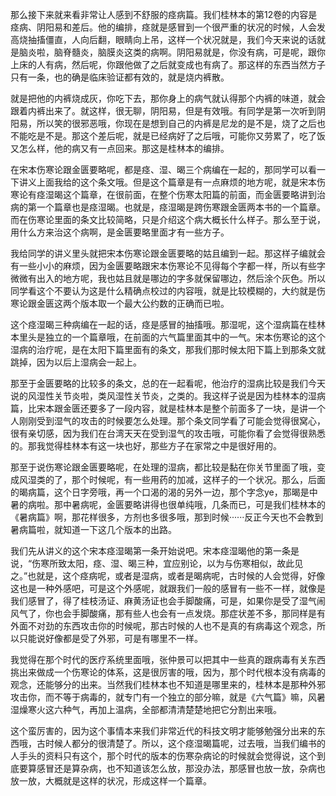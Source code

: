 那么接下来就来看非常让人感到不舒服的痉病篇。我们桂林本的第12卷的内容是痉病、阴阳易和差后。他的编排，痉就是感冒到一个很严重的状况的时候，人会发高烧抽搐僵直，人向后翻，眼睛向上吊，这样一个状况就是，我们今天来说的话就是脑炎啦，脑脊髓炎，脑膜炎这类的病啊。阴阳易就是，你没有病，可是呢，跟你上床的人有病，然后呢，你跟他做了之后就变成也有病了。那这样的东西当然方子只有一条，也的确是临床验证都有效的，就是烧内裤散。

就是把他的内裤烧成灰，你吃下去，那你身上的病气就认得那个内裤的味道，就会跟着内裤出来了。就这样，很无聊，阴阳易，但是有效哦。有同学是第一次听到阴阳易，所以笑的很邪恶哦，你现在是想到自己的内裤是尼龙的是不是，烧了之后也不能吃是不是。那这个差后呢，就是已经病好了之后哦，可能你又劳累了，吃了饭又怎么样，他的病又有一点回来。那这是桂林本的编排。

在宋本伤寒论跟金匮要略呢，都是痉、湿、暍三个病编在一起的，那同学可以看一下讲义上面我给的这个条文哦。但是这个篇章是有一点麻烦的地方呢，就是宋本伤寒论有痉湿暍这个篇章，在很前面，在整个伤寒太阳篇的前面，而金匮要略讲到治病的第一个篇章也是痉湿暍。也就是，痉湿暍是跨伤寒跟金匮两本书的一个篇章。而在伤寒论里面的条文比较简略，只是介绍这个病大概长什么样子。那么至于说，用什么方来治这个病啊，是金匮要略里面才有一些方子。

我给同学的讲义里头就把宋本伤寒论跟金匮要略的姑且编到一起。那这样子编就会有一些小小的麻烦，因为金匮要略跟宋本伤寒论不见得每个字都一样，所以有些字微微有出入的地方呢，我也姑且就是哪边的字多就保留哪边，然后涂个灰色。所以同学看这个不要认为这是什么精确点校过的内容哦，就是比较模糊的，大约就是伤寒论跟金匮这两个版本取一个最大公约数的正确而已啦。

这个痉湿暍三种病编在一起的话，痉是感冒的抽搐哦。那湿呢，这个湿病篇在桂林本里头是独立的一个篇章哦，在前面的六气篇里面其中的一气。宋本伤寒论的这个湿病的治疗呢，是在太阳下篇里面有的条文，那我们那时候太阳下篇上到那条文就跳掉，因为以后上湿病会一起上。

那至于金匮要略的比较多的条文，总的在一起看呢，他治疗的湿病比较是我们今天说的风湿性关节炎啦，类风湿性关节炎，之类的。我这样子说是因为桂林本的湿病篇，比宋本跟金匮还要多了一段内容，就是桂林本是整个前面多了一块，是讲一个人刚刚受到湿气的攻击的时候要怎么处理。那个条文同学看了可能会觉得很窝心，很有亲切感，因为我们在台湾天天在受到湿气的攻击哦，可能你看了会觉得很熟悉的。那我觉得桂林本有这一块也好，那些方子在家常之中是很好用的。

那至于说伤寒论跟金匮要略呢，在处理的湿病，都比较是黏在你关节里面了哦，变成风湿类的了，那个时候呢，有一些用药的加减，这样子的一个状况。那么，后面的暍病篇，这个日字旁哦，再一个口渴的渴的另外一边，那个字念ye，那暍是中暑的病啦。那中暑病呢，金匮要略讲得也很单纯哦，几条而已，可是我们桂林本的《暑病篇》啊，那花样很多，方剂也多很多哦，那到时候······反正今天也不会教到暑病篇啦，就知道一下这几个版本的出路。

我们先从讲义的这个宋本痉湿暍第一条开始说吧。宋本痉湿暍他的第一条是说，“伤寒所致太阳，痉、湿、暍三种，宜应别论，以为与伤寒相似，故此见之。”也就是，这个痉病呢，或者是湿病，或者是暍病呢，古时候的人会觉得，好像这也是一种外感吧，可是这个外感呢，就跟我们一般的感冒有一些不一样，就像是我们感冒了，得了桂枝汤证、麻黄汤证也会手脚酸痛，可是，如果你是受了湿气闹风气了，你也会手脚酸痛，那有些人也会有一点发烧。那症状差不多，那同样是有外面不对劲的东西攻击你的时候呢，那古时候的人也不是真的有病毒这个观念，所以只能说好像都是受了外邪，可是有哪里不一样。

我觉得在那个时代的医疗系统里面哦，张仲景可以把其中一些真的跟病毒有关东西挑出来做成一个伤寒论的体系，这是很厉害的哦，因为，那个时代根本没有病毒的观念，还能够分的出来。当然我们桂林本也不知道是哪里来的，桂林本是那种外邪攻击你，而不等于病毒的，就专门有一个独立的部分嘛，就是《六气篇》嘛，风暑湿燥寒火这六种气，再加上温病，全部都清清楚楚地把它分割出来哦。

这个蛮厉害的，因为这个事情本来我们非常近代的科技文明才能够勉强分出来的东西哦，古时候人都分的很清楚了。所以，这个痉湿暍篇呢，过去哦，当我们编书的人手头的资料只有这个，那个时代的版本的伤寒杂病论的时候就会觉得说，这个到底要算感冒还是算杂病，也不知道该怎么放，那没办法，那感冒也放一放，杂病也放一放，大概就是这样的状况，形成这样一个篇章。
